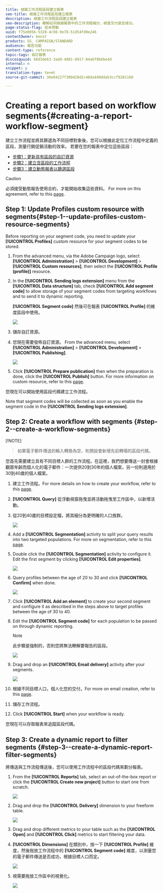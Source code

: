 ```yaml
---
title: 根據工作流程區段建立報表
seo-title: 根據工作流程區段建立報表
description: 根據工作流程區段建立報表
seo-description: 瞭解如何根據報表中的工作流程細分，檢查交付是否成功。
page-status-flag: 從未啓動
uuid: f75e005b-5328-4c98-9e78-51d54fd0e246
contentOwner: benst
products: SG_ CAMPAIGN/STANDARD
audience: 報告功能
content-type: reference
topic-tags: 自訂報表
discoiquuid: b6d3de63-3add-4881-8917-04a6f8b6be4d
internal: n
snippet: y
translation-type: tm+mt
source-git-commit: 36e04227f300d28d2c48da440ddab3ccf9281168

---
```



# Creating a report based on workflow segments{#creating-a-report-workflow-segment}

建立工作流程並將其篩選為不同目標對象後，您可以根據此定位工作流程中定義的區段，測量行銷促銷活動的效率。
若要在您的報表中定位這些區段：

* [步驟1：更新具有區段的自訂資源](#step-1--update-profiles-custom-resource-segments)
* [步驟2：建立含區段的工作流程](#step-2--create-a-workflow-segments)
* [步驟3：建立動態報表以篩選區段](#step-3--create-a-dynamic-report-filter-segments)

>[!CAUTION]
>必須接受動態報告使用合約，才能開始收集這些資料。
>For more on this agreement, refer to this [page](../../reporting/using/about-dynamic-reports.md#dynamic-reporting-usage-agreement).

## Step 1: Update Profiles custom resource with segments{#step-1--update-profiles-custom-resource-segments}

Before reporting on your segment code, you need to update your **[!UICONTROL Profiles]** custom resource for your segment codes to be stored.

1. From the advanced menu, via the Adobe Campaign logo, select **[!UICONTROL Administration]** &gt; **[!UICONTROL Development]** &gt; **[!UICONTROL Custom resources]**, then select the **[!UICONTROL Profile (profile)]** resource.
1. In the **[!UICONTROL Sending logs extension]** menu from the **[!UICONTROL Data structure]** tab, check **[!UICONTROL Add segment code]** to allow storage of your segment codes from targeting workflows and to send it to dynamic reporting.

   **[!UICONTROL Segment code]** 然後可在報表 **[!UICONTROL Profile]** 的維度區段中使用。

   ![](assets/report_segment_4.png)

1. 儲存自訂資源。

1. 您現在需要發佈自訂資源。
From the advanced menu, select **[!UICONTROL Administration]** &gt; **[!UICONTROL Development]** &gt; **[!UICONTROL Publishing]**.

   ![](assets/custom_profile_7.png)

1. Click **[!UICONTROL Prepare publication]** then when the preparation is done, click the **[!UICONTROL Publish]** button. For more information on custom resource, refer to this [page](../../developing/using/updating-the-database-structure.md).

您現在可以開始使用區段代碼建立工作流程。

Note that segment codes will be collected as soon as you enable the segment code in the **[!UICONTROL Sending logs extension]**.

## Step 2: Create a workflow with segments {#step-2--create-a-workflow-segments}

[!NOTE]
>如果電子郵件傳送的輸入轉換為空，則預設會新增先前轉場的區段代碼。

您首先需要建立具有不同目標人群的工作流程。在這裡，我們想要傳送一封會根據觀眾年齡而個人化的電子郵件：一次提供20到30年的個人檔案，另一份則適用於30到40歲的個人檔案。

1. 建立工作流程。For more details on how to create your workflow, refer to this [page](../../automating/using/building-a-workflow.md).

1. **[!UICONTROL Query]** 從浮動視窗拖曳並將活動拖曳至工作區中，以新增活動。

1. 從20到40歲的目標設定檔，將其細分為更明確的人口族群。

   ![](assets/report_segment_1.png)

1. Add a **[!UICONTROL Segmentation]** activity to split your query results into two targeted populations. For more on segmentation, refer to this [page](../../automating/using/targeting-data.md#segmenting-data).

1. Double click the **[!UICONTROL Segmentation]** activity to configure it. Edit the first segment by clicking **[!UICONTROL Edit properties]**.

   ![](assets/report_segment_7.png)

1. Query profiles between the age of 20 to 30 and click **[!UICONTROL Confirm]** when done.

   ![](assets/report_segment_8.png)

1. Click **[!UICONTROL Add an element]** to create your second segment and configure it as described in the steps above to target profiles between the age of 30 to 40.

1. Edit the **[!UICONTROL Segment code]** for each population to be passed on through dynamic reporting.

   >[!NOTE]
   >此步驟是強制的，否則您將無法瞭解要報告的區段。

   ![](assets/report_segment_9.png)

1. Drag and drop an **[!UICONTROL Email delivery]** activity after your segments.

   ![](assets/report_segment_3.png)

1. 根據不同目標人口，個人化您的交付。For more on email creation, refer to this [page](../../designing/using/about-email-content-design.md).

1. 儲存工作流程。

1. Click **[!UICONTROL Start]** when your workflow is ready.

您現在可以存取報表來追蹤區段代碼。

## Step 3: Create a dynamic report to filter segments {#step-3--create-a-dynamic-report-filter-segments}

將傳送與工作流程傳送後，您可以使用工作流程中的區段代碼來劃分報表。

1. From the **[!UICONTROL Reports]** tab, select an out-of-the-box report or click the **[!UICONTROL Create new project]** button to start one from scratch.

   ![](assets/custom_profile_18.png)
1. Drag and drop the **[!UICONTROL Delivery]** dimension to your freeform table.

   ![](assets/report_segment_5.png)

1. Drag and drop different metrics to your table such as the **[!UICONTROL Open]** and **[!UICONTROL Click]** metrics to start filtering your data.
1. **[!UICONTROL Dimensions]** 在類別中，按一下 **[!UICONTROL Profile]** 維度，然後拖放工作流程中的 **[!UICONTROL Segment code]** 維度，以測量您的電子郵件傳送是否成功，根據目標人口而定。

   ![](assets/report_segment_6.png)

1. 視需要拖放工作區中的視覺化。

   ![](assets/report_segment_10.png)
